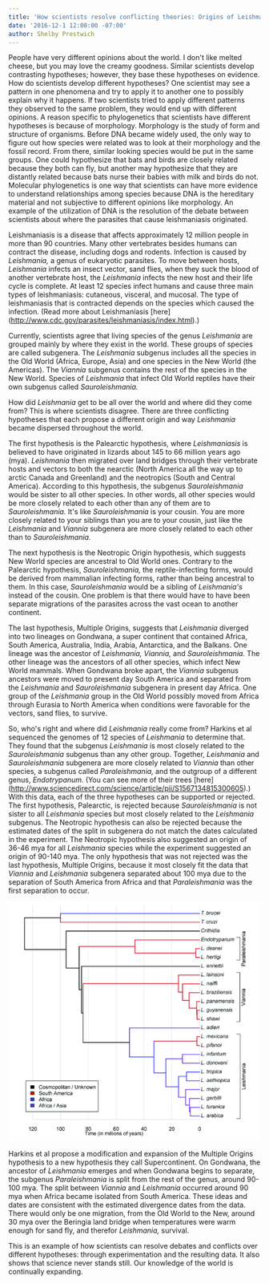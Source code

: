 ```yaml
---
title: 'How scientists resolve conflicting theories: Origins of Leishmania found'
date: '2016-12-1 12:00:00 -07:00'
author: Shelby Prestwich
---
```

People have very different opinions about the world.  I don't like melted cheese, but you may love the creamy goodness.  Similar scientists develop contrasting hypotheses; however, they base these hypotheses on evidence.  How do scientists develop different hypotheses?  One scientist may see a pattern in one phenomena and try to apply it to another one to possibly explain why it happens.  If two scientists tried to apply different patterns they observed to the same problem, they would end up with different opinions.  A reason specific to phylogenetics that scientists have different hypotheses is because of morphology.  Morphology is the study of form and structure of organisms.  Before DNA became widely used, the only way to figure out how species were related was to look at their morphology and the fossil record.  From there, similar looking species would be put in the same groups.  One could hypothesize that bats and birds are closely related because they both can fly, but another may hypothesize that they are distantly related because bats nurse their babies with milk and birds do not.  Molecular phylogenetics is one way that scientists can have more evidence to understand relationships among species because DNA is the hereditary material and not subjective to different opinions like morphology.  An example of the utilization of DNA is the resolution of the debate between scientists about where the parasites that cause leishmaniasis originated.

Leishmaniasis is a disease that affects approximately 12 million people in more than 90 countries.  Many other vertebrates besides humans can contract the disease, including dogs and rodents.  Infection is caused by *Leishmania,* a genus of eukaryotic parasites.  To move between hosts, *Leishmania* infects an insect vector, sand flies, when they suck the blood of another vertebrate host, the *Leishmania* infects the new host and their life cycle is complete.  At least 12 species infect humans and cause three main types of leishmaniasis: cutaneous, visceral, and mucosal.  The type of leishmaniasis that is contracted depends on the species which caused the infection.  (Read more about Leishmaniasis [here] (http://www.cdc.gov/parasites/leishmaniasis/index.html).)

Currently, scientists agree that living species of the genus *Leishmania* are grouped mainly by where they exist in the world.  These groups of species are called subgenera.  The *Leishmania* subgenus includes all the species in the Old World (Africa, Europe, Asia) and one species in the New World (the Americas).  The *Viannia* subgenus contains the rest of the species in the New World.  Species of *Leishmania* that infect Old World reptiles have their own subgenus called *Sauroleishmania.*

How did *Leishmania* get to be all over the world and where did they come from?  This is where scientists disagree.  There are three conflicting hypotheses that each propose a different origin and way *Leishmania* became dispersed throughout the world.

The first hypothesis is the Palearctic hypothesis, where *Leishmaniasis* is believed to have originated in lizards about 145 to 66 million years ago (mya).  *Leishmania* then migrated over land bridges through their vertebrate hosts and vectors to both the nearctic (North America all the way up to arctic Canada and Greenland) and the neotropics (South and Central America).  According to this hypothesis, the subgenus *Sauroleishmania* would be sister to all other species.  In other words, all other species would be more closely related to each other than any of them are to *Sauroleishmania.*  It's like *Sauroleishmania* is your cousin.  You are more closely related to your siblings than you are to your cousin, just like the *Leishmania* and *Viannia* subgenera are more closely related to each other than to *Sauroleishmania.*

The next hypothesis is the Neotropic Origin hypothesis, which suggests New World species are ancestral to Old World ones.  Contrary to the Palearctic hypothesis, *Sauroleishmania,* the reptile-infecting forms, would be derived from mammalian infecting forms, rather than being ancestral to them.  In this case, *Sauroleishmania* would be a sibling of *Leishmania's* instead of the cousin.  One problem is that there would have to have been separate migrations of the parasites across the vast ocean to another continent.

The last hypothesis, Multiple Origins, suggests that *Leishmania* diverged into two lineages on Gondwana, a super continent that contained Africa, South America, Australia, India, Arabia, Antarctica, and the Balkans.  One lineage was the ancestor of *Leishmania, Viannia,* and *Sauroleishmania.*  The other lineage was the ancestors of all other species, which infect New World mammals.  When Gondwana broke apart, the *Viannia* subgenus ancestors were moved to present day South America and separated from the *Leishmania* and *Sauroleishmania* subgenera in present day Africa.  One group of the *Leishmania* group in the Old World possibly moved from Africa through Eurasia to North America when conditions were favorable for the vectors, sand flies, to survive.

So, who's right and where did *Leishmania* really come from?  Harkins et al sequenced the genomes of 12 species of *Leishmania* to determine that.  They found that the subgenus *Leishmania* is most closely related to the *Sauroleishmania* subgenus than any other group.  Together, *Leishmania* and *Sauroleishmania* subgenera are more closely related to *Viannia* than other species, a subgenus called *Paraleishmania,* and the outgroup of a different genus, *Endotrypanum.*  (You can see more of their trees [here] (http://www.sciencedirect.com/science/article/pii/S1567134815300605).)  With this data, each of the three hypotheses can be supported or rejected.  The first hypothesis, Palearctic, is rejected because *Sauroleishmania* is not sister to all *Leishmania* species but most closely related to the *Leishmania* subgenus.  The Neotropic hypothesis can also be rejected because the estimated dates of the split in subgenera do not match the dates calculated in the experiment.  The Neotropic hypothesis also suggested an origin of 36-46 mya for all *Leishmania* species while the experiment suggested an origin of 90-140 mya.  The only hypothesis that was not rejected was the last hypothesis, Multiple Origins, because it most closely fit the data that *Viannia* and *Leishmania* subgenera separated about 100 mya due to the separation of South America from Africa and that *Paraleishmania* was the first separation to occur.

![leishmania phylogeny](/uploads/2016/harkins-fig2.png)

Harkins et al propose a modification and expansion of the Multiple Origins hypothesis to a new hypothesis they call Supercontinent.  On Gondwana, the ancestor of *Leishmania* emerges and when Gondwana begins to separate, the subgenus *Paraleishmania* is split from the rest of the genus, around 90-100 mya.  The split between *Viannia* and *Leishmania* occurred around 90 mya when Africa became isolated from South America.  These ideas and dates are consistent with the estimated divergence dates from the data.  There would only be one migration, from the Old World to the New, around 30 mya over the Beringia land bridge when temperatures were warm enough for sand fly, and therefor *Leishmania,* survival.

This is an example of how scientists can resolve debates and conflicts over different hypotheses: through experimentation and the resulting data.  It also shows that science never stands still.  Our knowledge of the world is continually expanding.
